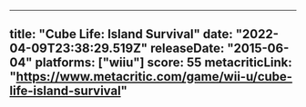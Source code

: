
---
title: "Cube Life: Island Survival"
date: "2022-04-09T23:38:29.519Z"
releaseDate: "2015-06-04"
platforms: ["wiiu"]
score: 55
metacriticLink: "https://www.metacritic.com/game/wii-u/cube-life-island-survival"
---
